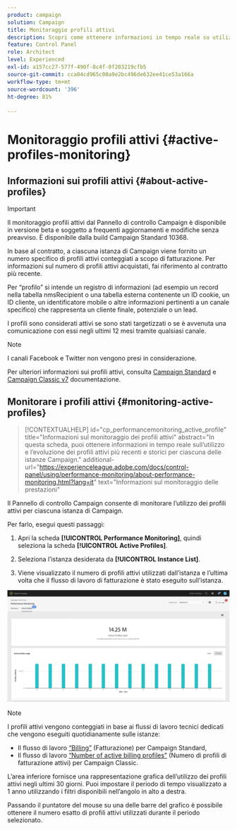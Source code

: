 ```yaml
---
product: campaign
solution: Campaign
title: Monitoraggio profili attivi
description: Scopri come ottenere informazioni in tempo reale su utilizzi ed evoluzioni più recenti e storici dei profili attivi per ciascuna delle istanze di Campaign.
feature: Control Panel
role: Architect
level: Experienced
exl-id: a157cc27-577f-490f-8c4f-0f203219cfb5
source-git-commit: cca04cd965c00a9e2bc496de632ee41ce53a166a
workflow-type: tm+mt
source-wordcount: '396'
ht-degree: 81%

---
```


# Monitoraggio profili attivi {#active-profiles-monitoring}

## Informazioni sui profili attivi {#about-active-profiles}

>[!IMPORTANT]
>
>Il monitoraggio profili attivi dal Pannello di controllo Campaign è disponibile in versione beta e soggetto a frequenti aggiornamenti e modifiche senza preavviso. È disponibile dalla build Campaign Standard 10368.

In base al contratto, a ciascuna istanza di Campaign viene fornito un numero specifico di profili attivi conteggiati a scopo di fatturazione. Per informazioni sul numero di profili attivi acquistati, fai riferimento al contratto più recente.

Per “profilo” si intende un registro di informazioni (ad esempio un record nella tabella nmsRecipient o una tabella esterna contenente un ID cookie, un ID cliente, un identificatore mobile o altre informazioni pertinenti a un canale specifico) che rappresenta un cliente finale, potenziale o un lead.

I profili sono considerati attivi se sono stati targetizzati o se è avvenuta una comunicazione con essi negli ultimi 12 mesi tramite qualsiasi canale.

>[!NOTE]
>
>I canali Facebook e Twitter non vengono presi in considerazione.

Per ulteriori informazioni sui profili attivi, consulta [Campaign Standard](https://experienceleague.adobe.com/docs/campaign-standard/using/profiles-and-audiences/managing-profiles/active-profiles.html) e [Campaign Classic v7](https://experienceleague.adobe.com/docs/campaign-classic/using/getting-started/profile-management/about-profiles.html#active-profiles) documentazione.

## Monitorare i profili attivi {#monitoring-active-profiles}

>[!CONTEXTUALHELP]
>id="cp_performancemonitoring_active_profile"
>title="Informazioni sul monitoraggio dei profili attivi"
>abstract="In questa scheda, puoi ottenere informazioni in tempo reale sull’utilizzo e l’evoluzione dei profili attivi più recenti e storici per ciascuna delle istanze Campaign."
>additional-url="https://experienceleague.adobe.com/docs/control-panel/using/performance-monitoring/about-performance-monitoring.html?lang=it" text="Informazioni sul monitoraggio delle prestazioni"

Il Pannello di controllo Campaign consente di monitorare l’utilizzo dei profili attivi per ciascuna istanza di Campaign.

Per farlo, esegui questi passaggi:

1. Apri la scheda **[!UICONTROL Performance Monitoring]**, quindi seleziona la scheda **[!UICONTROL Active Profiles]**.

1. Seleziona l’istanza desiderata da **[!UICONTROL Instance List]**.

1. Viene visualizzato il numero di profili attivi utilizzati dall’istanza e l’ultima volta che il flusso di lavoro di fatturazione è stato eseguito sull’istanza.

![](assets/active-profiles-graph.png)

>[!NOTE]
>
>I profili attivi vengono conteggiati in base ai flussi di lavoro tecnici dedicati che vengono eseguiti quotidianamente sulle istanze:
>
>* Il flusso di lavoro [“Billing”](https://experienceleague.adobe.com/docs/campaign-standard/using/administrating/application-settings/technical-workflows.html?lang=it) (Fatturazione) per Campaign Standard,
>* Il flusso di lavoro [“Number of active billing profiles”](https://experienceleague.adobe.com/docs/campaign-classic/using/automating-with-workflows/advanced-management/about-technical-workflows.html) (Numero di profili di fatturazione attivi) per Campaign Classic.


L’area inferiore fornisce una rappresentazione grafica dell’utilizzo dei profili attivi negli ultimi 30 giorni. Puoi impostare il periodo di tempo visualizzato a 1 anno utilizzando i filtri disponibili nell’angolo in alto a destra.

Passando il puntatore del mouse su una delle barre del grafico è possibile ottenere il numero esatto di profili attivi utilizzati durante il periodo selezionato.
